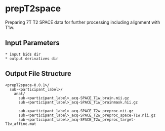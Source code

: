 # prepT2space

Preparing 7T T2 SPACE data for further processing including alignment with T1w.

## Input Parameters
```
* input bids dir
* output derivatives dir
```

## Output File Structure
```
<prepT2space-0.0.1>/
  sub-<participant_label>/
    anat/
      sub-<participant_label>_acq-SPACE_T1w_brain.nii.gz
      sub-<participant_label>_acq-SPACE_T1w_brainmask.nii.gz
      
      sub-<participant_label>_acq-SPACE_T2w_preproc.nii.gz
      sub-<participant_label>_acq-SPACE_T2w_preproc_space-T1w.nii.gz
      sub-<participant_label>_acq-SPACE_T2w_preproc_target-T1w_affine.mat
```
